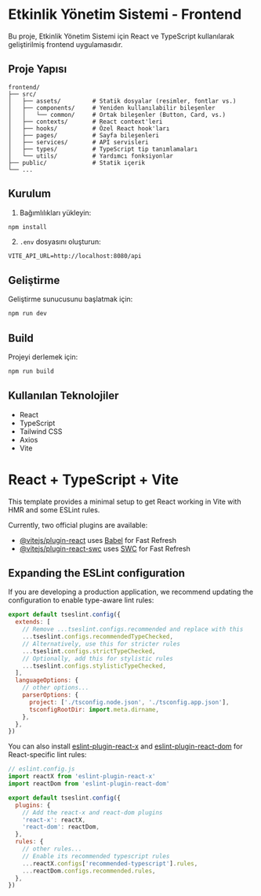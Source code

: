 # Etkinlik Yönetim Sistemi - Frontend

Bu proje, Etkinlik Yönetim Sistemi için React ve TypeScript kullanılarak geliştirilmiş frontend uygulamasıdır.

## Proje Yapısı

```
frontend/
├── src/
│   ├── assets/         # Statik dosyalar (resimler, fontlar vs.)
│   ├── components/     # Yeniden kullanılabilir bileşenler
│   │   └── common/     # Ortak bileşenler (Button, Card, vs.)
│   ├── contexts/       # React context'leri
│   ├── hooks/          # Özel React hook'ları
│   ├── pages/          # Sayfa bileşenleri
│   ├── services/       # API servisleri
│   ├── types/          # TypeScript tip tanımlamaları
│   └── utils/          # Yardımcı fonksiyonlar
├── public/             # Statik içerik
└── ...
```

## Kurulum

1. Bağımlılıkları yükleyin:

```bash
npm install
```

2. `.env` dosyasını oluşturun:

```
VITE_API_URL=http://localhost:8080/api
```

## Geliştirme

Geliştirme sunucusunu başlatmak için:

```bash
npm run dev
```

## Build

Projeyi derlemek için:

```bash
npm run build
```

## Kullanılan Teknolojiler

- React
- TypeScript
- Tailwind CSS
- Axios
- Vite

# React + TypeScript + Vite

This template provides a minimal setup to get React working in Vite with HMR and some ESLint rules.

Currently, two official plugins are available:

- [@vitejs/plugin-react](https://github.com/vitejs/vite-plugin-react/blob/main/packages/plugin-react) uses [Babel](https://babeljs.io/) for Fast Refresh
- [@vitejs/plugin-react-swc](https://github.com/vitejs/vite-plugin-react/blob/main/packages/plugin-react-swc) uses [SWC](https://swc.rs/) for Fast Refresh

## Expanding the ESLint configuration

If you are developing a production application, we recommend updating the configuration to enable type-aware lint rules:

```js
export default tseslint.config({
  extends: [
    // Remove ...tseslint.configs.recommended and replace with this
    ...tseslint.configs.recommendedTypeChecked,
    // Alternatively, use this for stricter rules
    ...tseslint.configs.strictTypeChecked,
    // Optionally, add this for stylistic rules
    ...tseslint.configs.stylisticTypeChecked,
  ],
  languageOptions: {
    // other options...
    parserOptions: {
      project: ['./tsconfig.node.json', './tsconfig.app.json'],
      tsconfigRootDir: import.meta.dirname,
    },
  },
})
```

You can also install [eslint-plugin-react-x](https://github.com/Rel1cx/eslint-react/tree/main/packages/plugins/eslint-plugin-react-x) and [eslint-plugin-react-dom](https://github.com/Rel1cx/eslint-react/tree/main/packages/plugins/eslint-plugin-react-dom) for React-specific lint rules:

```js
// eslint.config.js
import reactX from 'eslint-plugin-react-x'
import reactDom from 'eslint-plugin-react-dom'

export default tseslint.config({
  plugins: {
    // Add the react-x and react-dom plugins
    'react-x': reactX,
    'react-dom': reactDom,
  },
  rules: {
    // other rules...
    // Enable its recommended typescript rules
    ...reactX.configs['recommended-typescript'].rules,
    ...reactDom.configs.recommended.rules,
  },
})
```
